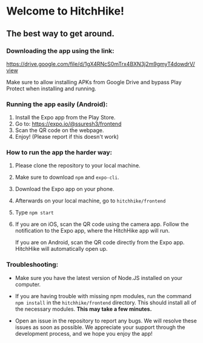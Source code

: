 # Welcome to HitchHike!

## The best way to get around.

### Downloading the app using the link:

   https://drive.google.com/file/d/1gX4RNcS0mTrx4BXN3j2m9gmyT4dowdrV/view

Make sure to allow installing APKs from Google Drive and bypass Play Protect when installing and running. 

### Running the app easily (Android):
1. Install the Expo app from the Play Store.
2. Go to: https://expo.io/@ssuresh3/frontend
3. Scan the QR code on the webpage.
4. Enjoy! (Please report if this doesn't work)

### How to run the app the harder way:

1. Please clone the repository to your local machine.

2. Make sure to download `npm` and `expo-cli`.

3. Download the Expo app on your phone.

4. Afterwards on your local machine, go to `hitchhike/frontend`

5. Type `npm start`

6. If you are on iOS, scan the QR code using the camera app. Follow the notification to the Expo app, where the HitchHike app will run.

   If you are on Android, scan the QR code directly from the Expo app. HitchHike will automatically open up.

### Troubleshooting:

* Make sure you have the latest version of Node.JS installed on your computer.

* If you are having trouble with missing npm modules, run the command `npm install` in the `hitchhike/frontend` directory. This should install all of the necessary modules. **This may take a few minutes.**

* Open an issue in the repository to report any bugs. We will resolve these issues as soon as possible. We appreciate your support through the development process, and we hope you enjoy the app!

